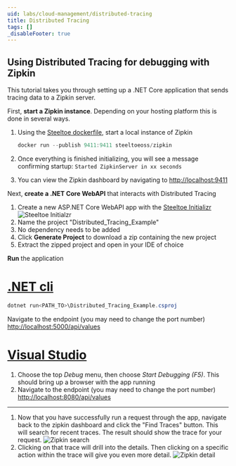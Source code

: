 ```yaml
---
uid: labs/cloud-management/distributed-tracing
title: Distributed Tracing
tags: []
_disableFooter: true
---
```


## Using Distributed Tracing for debugging with Zipkin

This tutorial takes you through setting up a .NET Core application that sends tracing data to a Zipkin server.

First, **start a Zipkin instance**. Depending on your hosting platform this is done in several ways.

1. Using the [Steeltoe dockerfile](https://github.com/steeltoeoss/dockerfiles), start a local instance of Zipkin

    ```powershell
    docker run --publish 9411:9411 steeltoeoss/zipkin
    ```

1. Once everything is finished initializing, you will see a message confirming startup: `Started ZipkinServer in xx seconds`
1. You can view the Zipkin dashboard by navigating to [http://localhost:9411](http://localhost:9411)

Next, **create a .NET Core WebAPI** that interacts with Distributed Tracing

1. Create a new ASP.NET Core WebAPI app with the [Steeltoe Initializr](https://start.steeltoe.io)
    ![Steeltoe Initialzr](~/labs/images/initializr/no-dependencies.png)
1. Name the project "Distributed_Tracing_Example"
1. No dependency needs to be added
1. Click **Generate Project** to download a zip containing the new project
1. Extract the zipped project and open in your IDE of choice

**Run** the application

  # [.NET cli](#tab/cli)

  ```powershell
  dotnet run<PATH_TO>\Distributed_Tracing_Example.csproj
  ```

  Navigate to the endpoint (you may need to change the port number) [http://localhost:5000/api/values](http://localhost:5000/api/values)

  # [Visual Studio](#tab/vs)

  1. Choose the top *Debug* menu, then choose *Start Debugging (F5)*. This should bring up a browser with the app running
  1. Navigate to the endpoint (you may need to change the port number) [http://localhost:8080/api/values](http://localhost:8080/api/values)
  
  ***

1. Now that you have successfully run a request through the app, navigate back to the zipkin dashboard and click the "Find Traces" button. This will search for recent traces. The result should show the trace for your request.
  ![Zipkin search](~/labs/images/zipkin-search.png)
1. Clicking on that trace will drill into the details. Then clicking on a specific action within the trace will give you even more detail.
  ![Zipkin detail](~/labs/images/zipkin-detail.png)
